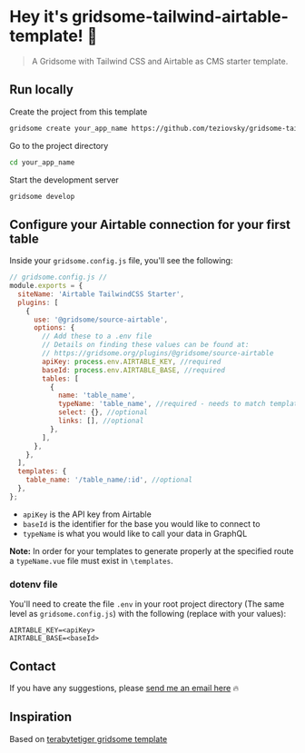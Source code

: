 # Hey it's gridsome-tailwind-airtable-template! 🤝

> A Gridsome with Tailwind CSS and Airtable as CMS starter template.

## Run locally

Create the project from this template

```bash
gridsome create your_app_name https://github.com/teziovsky/gridsome-tailwind-airtable-template.git
```

Go to the project directory

```bash
cd your_app_name
```

Start the development server

```bash
gridsome develop
```

## Configure your Airtable connection for your first table

Inside your `gridsome.config.js` file, you'll see the following:

```javascript
// gridsome.config.js //
module.exports = {
  siteName: 'Airtable TailwindCSS Starter',
  plugins: [
    {
      use: '@gridsome/source-airtable',
      options: {
        // Add these to a .env file
        // Details on finding these values can be found at:
        // https://gridsome.org/plugins/@gridsome/source-airtable
        apiKey: process.env.AIRTABLE_KEY, //required
        baseId: process.env.AIRTABLE_BASE, //required
        tables: [
          {
            name: 'table_name',
            typeName: 'table_name', //required - needs to match template name
            select: {}, //optional
            links: [], //optional
          },
        ],
      },
    },
  ],
  templates: {
    table_name: '/table_name/:id', //optional
  },
};

```

- `apiKey` is the API key from Airtable
- `baseId` is the identifier for the base you would like to connect to
- `typeName` is what you would like to call your data in GraphQL

**Note:** In order for your templates to generate properly at the specified route a `typeName.vue` file must exist
in `\templates`.

### dotenv file

You'll need to create the file `.env` in your root project directory (The same level as `gridsome.config.js`) with the
following (replace with your values):

```dotenv
AIRTABLE_KEY=<apiKey>
AIRTABLE_BASE=<baseId>
```

## Contact

If you have any suggestions, please [send me an email here](mailto:kontakt@jakubsoboczynski.pl) 🔥

## Inspiration

Based on [terabytetiger gridsome template](https://github.com/terabytetiger/gridsome-airtable-starter)
